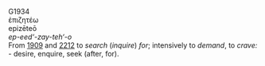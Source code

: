 G1934  
ἐπιζητέω  
epizēteō  
*ep-eed‘-zay-teh‘-o*  
From [1909](g1909) and [2212](g2212) to *search* (*inquire*) *for*;
intensively to *demand*, to *crave:* - desire, enquire, seek (after,
for).  
